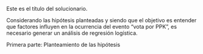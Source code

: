 
Este es el título del solucionario.

Considerando las hipótesis planteadas y siendo que el objetivo es entender que factores influyen en la ocurrencia del evento “vota por PPK”, es necesario generar un análisis de regresión logística.

Primera parte: Planteamiento de las hipótesis  


